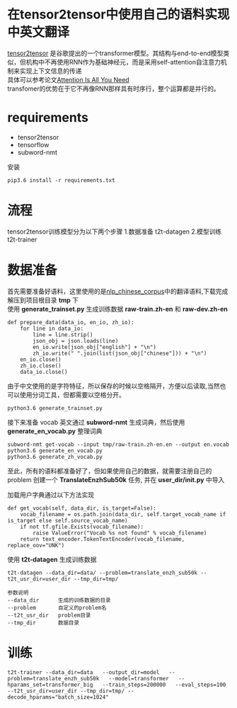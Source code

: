 # 在tensor2tensor中使用自己的语料实现中英文翻译

[tensor2tensor](github.com/tensorflow/tensor2tensor) 是谷歌提出的一个transformer模型。其结构与end-to-end模型类似，但机构中不再使用RNN作为基础神经元，而是采用self-attention自注意力机制来实现上下文信息的传递  
具体可以参考论文[Attention Is All You Need](https://arxiv.org/abs/1706.03762)  
transfomer的优势在于它不再像RNN那样具有时序行，整个运算都是并行的。

# requirements

- tensor2tensor
- tensorflow
- subword-nmt

安装

    pip3.6 install -r requirements.txt

# 流程

tensor2tensor训练模型分为以下两个步骤
1.数据准备 t2t-datagen
2.模型训练 t2t-trainer

# 数据准备
首先需要准备好语料，这里使用的是[nlp_chinese_corpus](https://github.com/brightmart/nlp_chinese_corpus)中的翻译语料,下载完成解压到项目根目录 **tmp** 下  
使用 **generate_trainset.py** 生成训练数据 **raw-train.zh-en** 和 **raw-dev.zh-en**

    def prepare_data(data_io, en_io, zh_io):
        for line in data_io:
            line = line.strip()
            json_obj = json.loads(line)
            en_io.write(json_obj["english"] + "\n")
            zh_io.write(" ".join(list(json_obj["chinese"])) + "\n")
        en_io.close()
        zh_io.close()
        data_io.close()

由于中文使用的是字符特征，所以保存的时候以空格隔开，方便以后读取,当然也可以使用分词工具，但都需要以空格分开。  

    python3.6 generate_trainset.py

接下来准备 vocab
英文通过 **subword-nmt** 生成词典，然后使用 **generate_en_vocab.py** 整理词典

    subword-nmt get-vocab --input tmp/raw-train.zh-en.en --output en.vocab
    python3.6 generate_en_vocab.py
    python3.6 generate_zh_vocab.py

至此，所有的语料都准备好了，但如果使用自己的数据，就需要注册自己的problem
创建一个 **TranslateEnzhSub50k** 任务, 并在 **user_dir/__init__.py** 中导入

加载用户字典通过以下方法实现  

    def get_vocab(self, data_dir, is_target=False):
        vocab_filename = os.path.join(data_dir, self.target_vocab_name if is_target else self.source_vocab_name)
        if not tf.gfile.Exists(vocab_filename):
            raise ValueError("Vocab %s not found" % vocab_filename)
        return text_encoder.TokenTextEncoder(vocab_filename, replace_oov="UNK")

使用 **t2t-datagen** 生成训练数据
    
    t2t-datagen --data_dir=data/ --problem=translate_enzh_sub50k --t2t_usr_dir=user_dir --tmp_dir=tmp/
    
    参数说明
    --data_dir      生成的训练数据的目录
    --problem       自定义的problem名
    --t2t_usr_dir   problem目录
    --tmp_dir       数据目录

# 训练
    t2t-trainer --data_dir=data   --output_dir=model   --problem=translate_enzh_sub50k   --model=transformer   --hparams_set=transformer_big   --train_steps=200000   --eval_steps=100 --t2t_usr_dir=user_dir --tmp_dir=tmp/ --decode_hparams="batch_size=1024"






